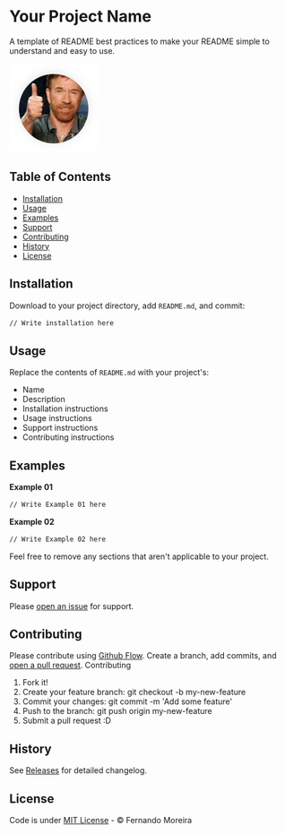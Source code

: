 # Your Project Name

A template of README best practices to make your README simple to understand and easy to use. 

![Screenshot of Your Project Name](/screenshot.png)

## Table of Contents
- [Installation](#installation)
- [Usage](#usage)
- [Examples](#examples)
- [Support](#support)
- [Contributing](#contributing)
- [History](#history)
- [License](#license)

## Installation

Download to your project directory, add `README.md`, and commit:

```sh
// Write installation here
```

## Usage

Replace the contents of `README.md` with your project's:

- Name
- Description
- Installation instructions
- Usage instructions
- Support instructions
- Contributing instructions

## Examples

**Example 01**

```sh
// Write Example 01 here
```

**Example 02**

```sh
// Write Example 02 here
```

Feel free to remove any sections that aren't applicable to your project.

## Support

Please [open an issue](/issues/new) for support.

## Contributing

Please contribute using [Github Flow](https://guides.github.com/introduction/flow/). Create a branch, add commits, and [open a pull request](/compare?expand=1).
Contributing

1. Fork it!
2. Create your feature branch: git checkout -b my-new-feature
3. Commit your changes: git commit -m 'Add some feature'
4. Push to the branch: git push origin my-new-feature
5. Submit a pull request :D

## History

See [Releases](/releases) for detailed changelog.

## License

Code is under [MIT License](/LICENSE) - © Fernando Moreira
